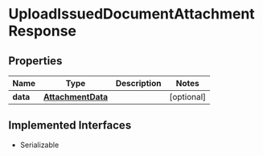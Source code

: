 

# UploadIssuedDocumentAttachmentResponse


## Properties

Name | Type | Description | Notes
------------ | ------------- | ------------- | -------------
**data** | [**AttachmentData**](AttachmentData.md) |  |  [optional]


## Implemented Interfaces

* Serializable


